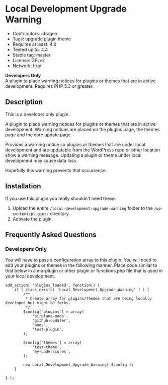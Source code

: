 # Local Development Upgrade Warning
* Contributors: afragen
* Tags: upgrade plugin theme
* Requires at least: 4.0
* Tested up to: 4.4
* Stable tag: master
* License: GPLv2
* Network: true

**Developers Only**  
A plugin to place warning notices for plugins or themes that are in active development. Requires PHP 5.3 or greater.

## Description
This is a developer only plugin.

A plugin to place warning notices for plugins or themes that are in active development. Warning notices are placed on the plugins page, the themes page and the core update page.

Provides a warning notice so plugins or themes that are under local development and are updatable from the WordPress repo or other location show a warning message. Updating a plugin or theme under local development may cause data loss.

Hopefully this warning prevents that occurrence.

## Installation
If you use this plugin you really shouldn't need these.

1. Upload the entire `/local-development-upgrade-warning` folder to the `/wp-content/plugins/` directory.
1. Activate the plugin.

## Frequently Asked Questions
### Developers Only
You will have to pass a configuration array to this plugin. You will need to add your plugins or themes in the following manner. Place code similar to that below in a mu-plugin or other plugin or functions.php file that is used in your local development.

```
add_action( 'plugins_loaded', function() {
	if ( class_exists( 'Local_Development_Upgrade_Warning' ) ) {
		/**
		 * Create array for plugins/themes that are being locally developed but might be forks.
		 */
		$config['plugins'] = array(
			'airplane-mode',
			'github-updater',
			'pods',
			'test-plugin',
		);

		$config['themes'] = array(
			'test-theme',
			'my-underscores',
		);

		new Local_Development_Upgrade_Warning( $config );
	}

} );
```
